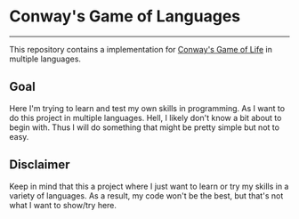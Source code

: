 # Conway's Game of Languages
---
This repository contains a implementation for [Conway's Game of Life](https://en.wikipedia.org/wiki/Conway%27s_Game_of_Life) in multiple languages.

## Goal
Here I'm trying to learn and test my own skills in programming. As I want to do this project in multiple languages. Hell, I likely don't know a bit about to begin with. Thus I will do something that might be pretty simple but not to easy.



## Disclaimer
Keep in mind that this a project where I just want to learn or try my skills in a variety of languages. As a result, my code won't be the best, but that's not what I want to show/try here.